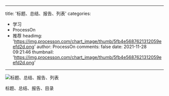 
---
title: '标题、总结、报告、列表'
categories: 
 - 学习
 - ProcessOn
 - 推荐
headimg: 'https://img.processon.com/chart_image/thumb/5fb4e5687621312059eefd2d.png'
author: ProcessOn
comments: false
date: 2021-11-28 09:21:46
thumbnail: 'https://img.processon.com/chart_image/thumb/5fb4e5687621312059eefd2d.png'
---

<div>   
<img class="thumb" alt="标题、总结、报告、列表" src="https://img.processon.com/chart_image/thumb/5fb4e5687621312059eefd2d.png" referrerpolicy="no-referrer">
<p>标题、总结、报告、目录</p>  
</div>
            
